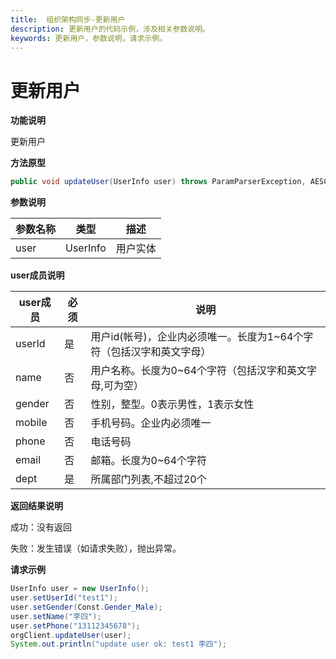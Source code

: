 ```yaml
---
title:  组织架构同步-更新用户
description: 更新用户的代码示例，涉及相关参数说明。
keywords: 更新用户，参数说明，请求示例。
---
```


# 更新用户

**功能说明**

更新用户

**方法原型**

```java
public void updateUser(UserInfo user) throws ParamParserException, AESCryptoException, HttpRequestException;
```

**参数说明**

| 参数名称 | 类型     | 描述     |
| -------- | -------- | -------- |
| user     | UserInfo | 用户实体 |

**user成员说明**

| user成员 | 必须 | 说明                                                         |
| -------- | ---- | ------------------------------------------------------------ |
| userId   | 是   | 用户id(帐号)，企业内必须唯一。长度为1~64个字符（包括汉字和英文字母） |
| name     | 否   | 用户名称。长度为0~64个字符（包括汉字和英文字母,可为空）      |
| gender   | 否   | 性别，整型。0表示男性，1表示女性                             |
| mobile   | 否   | 手机号码。企业内必须唯一                                     |
| phone    | 否   | 电话号码                                                     |
| email    | 否   | 邮箱。长度为0~64个字符                                       |
| dept     | 是   | 所属部门列表,不超过20个                                      |

**返回结果说明**

成功：没有返回

失败：发生错误（如请求失败），抛出异常。

**请求示例**

```java
UserInfo user = new UserInfo();
user.setUserId("test1");
user.setGender(Const.Gender_Male);
user.setName("李四");
user.setPhone("13112345678");
orgClient.updateUser(user);
System.out.println("update user ok: test1 李四");
```